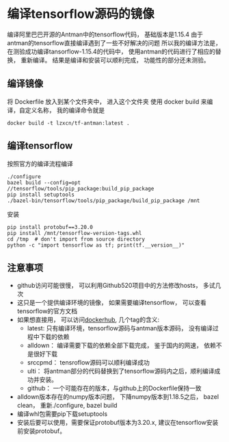 # 编译tensorflow源码的镜像
编译阿里巴巴开源的Antman中的tensorflow代码， 基础版本是1.15.4
由于antman的tensorflow直接编译遇到了一些不好解决的问题
所以我的编译方法是， 在测验成功编译tansorflow-1.15.4的代码中， 使用antman的代码进行了相应的替换， 重新编译。
结果是编译和安装可以顺利完成， 功能性的部分还未测验。

## 编译镜像
将 Dockerfile 放入到某个文件夹中， 进入这个文件夹
使用 docker build 来编译，自定义名称， 我的编译命令就是
```shell
docker build -t lzxcn/tf-antman:latest .
```

## 编译tensorflow
按照官方的编译流程编译
```shell
./configure
bazel build --config=opt //tensorflow/tools/pip_package:build_pip_package
pip install setuptools
./bazel-bin/tensorflow/tools/pip_package/build_pip_package /mnt
```

安装
``` shell
pip install protobuf==3.20.0
pip install /mnt/tensorflow-version-tags.whl
cd /tmp  # don't import from source directory
python -c "import tensorflow as tf; print(tf.__version__)"
```

## 注意事项
- github访问可能很慢， 可以利用Github520项目中的方法修改hosts， 多试几次
- 这只是一个提供编译环境的镜像， 如果需要编译tensorflow， 可以查看tensorflow的官方文档
- 如果想直接用， 可以访问[dockerhub](https://hub.docker.com/r/lzxcn/tf-antman), 几个tag的含义:
  - latest: 只有编译环境，tensorflow源码与antman版本源码， 没有编译过程中下载的依赖
  - alldown： 编译需要下载的依赖全部下载完成， 鉴于国内的网速， 依赖不是很好下载
  - srccpmd： tensroflow源码可以顺利编译成功
  - ulti： 将antman部分的代码替换到了tensorflow源码内之后，顺利编译成功并安装。 
  - github： 一个可能存在的版本，与github上的Dockerfile保持一致 
- alldown版本存在的numpy版本问题， 下降numpy版本到1.18.5之后， bazel clean， 重新./configure, bazel build
- 编译whl包需要pip下载setuptools
- 安装后要可以使用，需要保证protobuf版本为3.20.x, 建议在tensorflow安装前安装protobuf。

